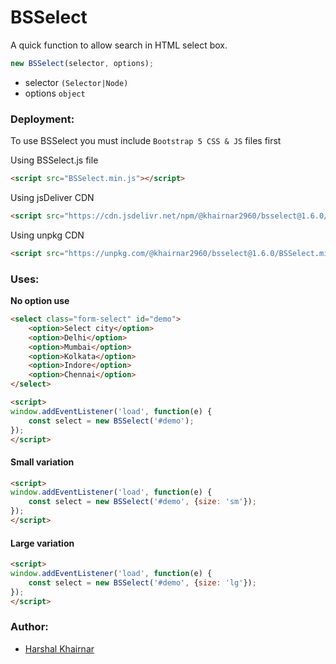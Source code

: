 # BSSelect
A quick function to allow search in HTML select box.

```javascript
new BSSelect(selector, options);
```

* selector `(Selector|Node)`
* options `object`

### Deployment:
To use BSSelect you must include `Bootstrap 5 CSS & JS` files first  

Using BSSelect.js file

```html
<script src="BSSelect.min.js"></script>
```
Using jsDeliver CDN

```html
<script src="https://cdn.jsdelivr.net/npm/@khairnar2960/bsselect@1.6.0/BSSelect.min.js"></script>
```
Using unpkg CDN

```html
<script src="https://unpkg.com/@khairnar2960/bsselect@1.6.0/BSSelect.min.js"></script>
```

### Uses:

**No option use**

```html
<select class="form-select" id="demo">
	<option>Select city</option>
	<option>Delhi</option>
	<option>Mumbai</option>
	<option>Kolkata</option>
	<option>Indore</option>
	<option>Chennai</option>
</select>
```
```html
<script>
window.addEventListener('load', function(e) {
	const select = new BSSelect('#demo');
});
</script>
```
#### Small variation

```html
<script>
window.addEventListener('load', function(e) {
	const select = new BSSelect('#demo', {size: 'sm'});
});
</script>
```

#### Large variation

```html
<script>
window.addEventListener('load', function(e) {
	const select = new BSSelect('#demo', {size: 'lg'});
});
</script>
```
### Author:
* [Harshal Khairnar](https://harshalkhairnar.com)
